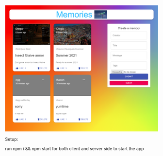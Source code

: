 ![](/images/gettingStartedImage.PNG)

Setup:

run npm i && npm start for both client and server side to start the app
